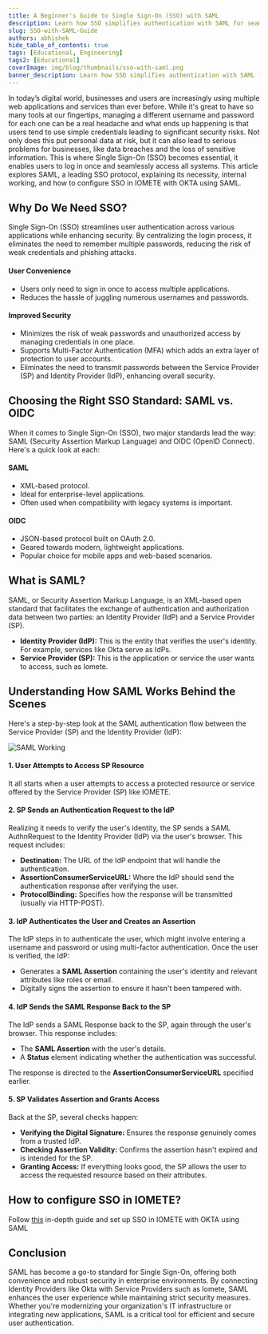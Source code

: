 ```yaml
---
title: A Beginner's Guide to Single Sign-On (SSO) with SAML
description: Learn how SSO simplifies authentication with SAML for seamless and secure access
slug: SSO-with-SAML-Guide
authors: abhishek
hide_table_of_contents: true
tags: [Educational, Engineering]
tags2: [Educational]
coverImage: img/blog/thumbnails/sso-with-saml.png
banner_description: Learn how SSO simplifies authentication with SAML for seamless and secure access
---
```



In today’s digital world, businesses and users are increasingly using multiple web applications and services than ever before. While it's great to have so many tools at our fingertips, managing a different username and password for each one can be a real headache and what ends up happening is that users tend to use simple credentials leading to significant security risks. Not only does this put personal data at risk, but it can also lead to serious problems for businesses, like data breaches and the loss of sensitive information. This is where Single Sign-On (SSO) becomes essential, it enables users to log in once and seamlessly access all systems. This article explores SAML, a leading SSO protocol, explaining its necessity, internal working, and how to configure SSO in IOMETE with OKTA using SAML.

## Why Do We Need SSO?
Single Sign-On (SSO) streamlines user authentication across various applications while enhancing security. By centralizing the login process, it eliminates the need to remember multiple passwords, reducing the risk of weak credentials and phishing attacks.

#### User Convenience
- Users only need to sign in once to access multiple applications.
- Reduces the hassle of juggling numerous usernames and passwords.

#### Improved Security
- Minimizes the risk of weak passwords and unauthorized access by managing credentials in one place.
- Supports Multi-Factor Authentication (MFA) which adds an extra layer of protection to user accounts.
- Eliminates the need to transmit passwords between the Service Provider (SP) and Identity Provider (IdP), enhancing overall security.

## Choosing the Right SSO Standard: SAML vs. OIDC
When it comes to Single Sign-On (SSO), two major standards lead the way: SAML (Security Assertion Markup Language) and OIDC (OpenID Connect). Here's a quick look at each:

#### SAML
- XML-based protocol.
- Ideal for enterprise-level applications.
- Often used when compatibility with legacy systems is important.

#### OIDC
- JSON-based protocol built on OAuth 2.0.
- Geared towards modern, lightweight applications.
- Popular choice for mobile apps and web-based scenarios.

## What is SAML?

SAML, or Security Assertion Markup Language, is an XML-based open standard that facilitates the exchange of authentication and authorization data between two parties: an Identity Provider (IdP) and a Service Provider (SP).
- **Identity Provider (IdP):** This is the entity that verifies the user's identity. For example, services like Okta serve as IdPs.
- **Service Provider (SP):** This is the application or service the user wants to access, such as Iomete.

## Understanding How SAML Works Behind the Scenes

Here's a step-by-step look at the SAML authentication flow between the Service Provider (SP) and the Identity Provider (IdP):

![SAML Working](/img/blog/2024-11-27-SSO-with-SAML-guide/SAML-working.png)

#### 1. User Attempts to Access SP Resource
It all starts when a user attempts to access a protected resource or service offered by the Service Provider (SP) like IOMETE.

#### 2. SP Sends an Authentication Request to the IdP
Realizing it needs to verify the user's identity, the SP sends a SAML AuthnRequest to the Identity Provider (IdP) via the user's browser. This request includes:
- **Destination:** The URL of the IdP endpoint that will handle the authentication.
- **AssertionConsumerServiceURL:** Where the IdP should send the authentication response after verifying the user.
- **ProtocolBinding:** Specifies how the response will be transmitted (usually via HTTP-POST).

#### 3. IdP Authenticates the User and Creates an Assertion

The IdP steps in to authenticate the user, which might involve entering a username and password or using multi-factor authentication. Once the user is verified, the IdP:
- Generates a **SAML Assertion** containing the user's identity and relevant attributes like roles or email.
- Digitally signs the assertion to ensure it hasn't been tampered with.

#### 4. IdP Sends the SAML Response Back to the SP
The IdP sends a SAML Response back to the SP, again through the user's browser. This response includes:

- The **SAML Assertion** with the user's details.
- A **Status** element indicating whether the authentication was successful.

The response is directed to the **AssertionConsumerServiceURL** specified earlier.

#### 5. SP Validates Assertion and Grants Access
Back at the SP, several checks happen:

- **Verifying the Digital Signature:** Ensures the response genuinely comes from a trusted IdP.
- **Checking Assertion Validity:** Confirms the assertion hasn't expired and is intended for the SP.
- **Granting Access:** If everything looks good, the SP allows the user to access the requested resource based on their attributes.

## How to configure SSO in IOMETE?
Follow [this](https://iomete.com/resources/user-guide/single-sign-on/okta) in-depth guide and set up SSO in IOMETE with OKTA using SAML

## Conclusion
SAML has become a go-to standard for Single Sign-On, offering both convenience and robust security in enterprise environments. By connecting Identity Providers like Okta with Service Providers such as Iomete, SAML enhances the user experience while maintaining strict security measures. Whether you're modernizing your organization's IT infrastructure or integrating new applications, SAML is a critical tool for efficient and secure user authentication.